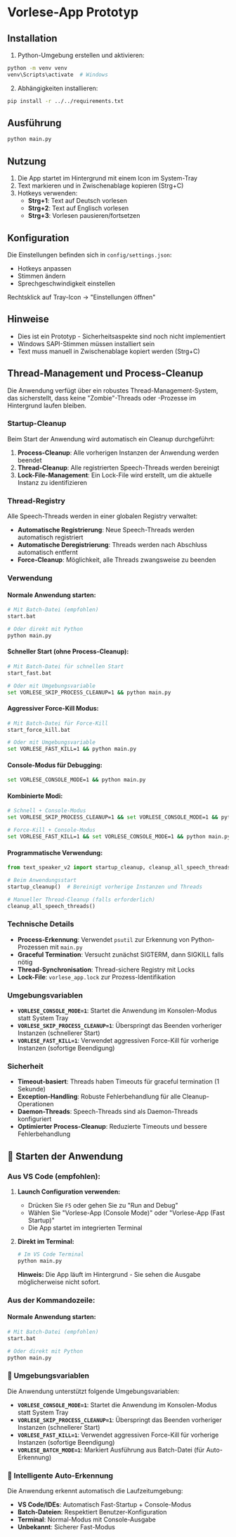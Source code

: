 # Vorlese-App Prototyp

## Installation

1. Python-Umgebung erstellen und aktivieren:
```bash
python -m venv venv
venv\Scripts\activate  # Windows
```

2. Abhängigkeiten installieren:
```bash
pip install -r ../../requirements.txt
```

## Ausführung

```bash
python main.py
```

## Nutzung

1. Die App startet im Hintergrund mit einem Icon im System-Tray
2. Text markieren und in Zwischenablage kopieren (Strg+C)
3. Hotkeys verwenden:
   - **Strg+1**: Text auf Deutsch vorlesen
   - **Strg+2**: Text auf Englisch vorlesen  
   - **Strg+3**: Vorlesen pausieren/fortsetzen

## Konfiguration

Die Einstellungen befinden sich in `config/settings.json`:
- Hotkeys anpassen
- Stimmen ändern
- Sprechgeschwindigkeit einstellen

Rechtsklick auf Tray-Icon → "Einstellungen öffnen"

## Hinweise

- Dies ist ein Prototyp - Sicherheitsaspekte sind noch nicht implementiert
- Windows SAPI-Stimmen müssen installiert sein
- Text muss manuell in Zwischenablage kopiert werden (Strg+C)

## Thread-Management und Process-Cleanup

Die Anwendung verfügt über ein robustes Thread-Management-System, das sicherstellt, dass keine "Zombie"-Threads oder -Prozesse im Hintergrund laufen bleiben.

### Startup-Cleanup

Beim Start der Anwendung wird automatisch ein Cleanup durchgeführt:

1. **Process-Cleanup**: Alle vorherigen Instanzen der Anwendung werden beendet
2. **Thread-Cleanup**: Alle registrierten Speech-Threads werden bereinigt
3. **Lock-File-Management**: Ein Lock-File wird erstellt, um die aktuelle Instanz zu identifizieren

### Thread-Registry

Alle Speech-Threads werden in einer globalen Registry verwaltet:

- **Automatische Registrierung**: Neue Speech-Threads werden automatisch registriert
- **Automatische Deregistrierung**: Threads werden nach Abschluss automatisch entfernt
- **Force-Cleanup**: Möglichkeit, alle Threads zwangsweise zu beenden

### Verwendung

#### Normale Anwendung starten:
```bash
# Mit Batch-Datei (empfohlen)
start.bat

# Oder direkt mit Python
python main.py
```

#### Schneller Start (ohne Process-Cleanup):
```bash
# Mit Batch-Datei für schnellen Start
start_fast.bat

# Oder mit Umgebungsvariable
set VORLESE_SKIP_PROCESS_CLEANUP=1 && python main.py
```

#### Aggressiver Force-Kill Modus:
```bash
# Mit Batch-Datei für Force-Kill
start_force_kill.bat

# Oder mit Umgebungsvariable
set VORLESE_FAST_KILL=1 && python main.py
```

#### Console-Modus für Debugging:
```bash
set VORLESE_CONSOLE_MODE=1 && python main.py
```

#### Kombinierte Modi:
```bash
# Schnell + Console-Modus
set VORLESE_SKIP_PROCESS_CLEANUP=1 && set VORLESE_CONSOLE_MODE=1 && python main.py

# Force-Kill + Console-Modus
set VORLESE_FAST_KILL=1 && set VORLESE_CONSOLE_MODE=1 && python main.py
```

#### Programmatische Verwendung:
```python
from text_speaker_v2 import startup_cleanup, cleanup_all_speech_threads

# Beim Anwendungsstart
startup_cleanup()  # Bereinigt vorherige Instanzen und Threads

# Manueller Thread-Cleanup (falls erforderlich)
cleanup_all_speech_threads()
```

### Technische Details

- **Process-Erkennung**: Verwendet `psutil` zur Erkennung von Python-Prozessen mit `main.py`
- **Graceful Termination**: Versucht zunächst SIGTERM, dann SIGKILL falls nötig
- **Thread-Synchronisation**: Thread-sichere Registry mit Locks
- **Lock-File**: `vorlese_app.lock` zur Prozess-Identifikation

### Umgebungsvariablen

- **`VORLESE_CONSOLE_MODE=1`**: Startet die Anwendung im Konsolen-Modus statt System Tray
- **`VORLESE_SKIP_PROCESS_CLEANUP=1`**: Überspringt das Beenden vorheriger Instanzen (schnellerer Start)
- **`VORLESE_FAST_KILL=1`**: Verwendet aggressiven Force-Kill für vorherige Instanzen (sofortige Beendigung)

### Sicherheit

- **Timeout-basiert**: Threads haben Timeouts für graceful termination (1 Sekunde)
- **Exception-Handling**: Robuste Fehlerbehandlung für alle Cleanup-Operationen
- **Daemon-Threads**: Speech-Threads sind als Daemon-Threads konfiguriert
- **Optimierter Process-Cleanup**: Reduzierte Timeouts und bessere Fehlerbehandlung

## 🚀 Starten der Anwendung

### Aus VS Code (empfohlen):
1. **Launch Configuration verwenden:**
   - Drücken Sie `F5` oder gehen Sie zu "Run and Debug"
   - Wählen Sie "Vorlese-App (Console Mode)" oder "Vorlese-App (Fast Startup)"
   - Die App startet im integrierten Terminal

2. **Direkt im Terminal:**
   ```bash
   # Im VS Code Terminal
   python main.py
   ```
   **Hinweis:** Die App läuft im Hintergrund - Sie sehen die Ausgabe möglicherweise nicht sofort.

### Aus der Kommandozeile:

#### Normale Anwendung starten:
```bash
# Mit Batch-Datei (empfohlen)
start.bat

# Oder direkt mit Python
python main.py
```

### 🔧 Umgebungsvariablen

Die Anwendung unterstützt folgende Umgebungsvariablen:

- **`VORLESE_CONSOLE_MODE=1`**: Startet die Anwendung im Konsolen-Modus statt System Tray
- **`VORLESE_SKIP_PROCESS_CLEANUP=1`**: Überspringt das Beenden vorheriger Instanzen (schnellerer Start)
- **`VORLESE_FAST_KILL=1`**: Verwendet aggressiven Force-Kill für vorherige Instanzen (sofortige Beendigung)
- **`VORLESE_BATCH_MODE=1`**: Markiert Ausführung aus Batch-Datei (für Auto-Erkennung)

### 🤖 Intelligente Auto-Erkennung

Die Anwendung erkennt automatisch die Laufzeitumgebung:

- **VS Code/IDEs**: Automatisch Fast-Startup + Console-Modus
- **Batch-Dateien**: Respektiert Benutzer-Konfiguration
- **Terminal**: Normal-Modus mit Console-Ausgabe
- **Unbekannt**: Sicherer Fast-Modus